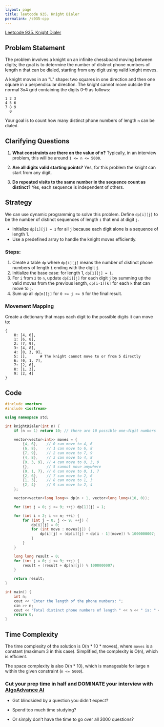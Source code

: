 ```yaml
---
layout: page
title: leetcode 935. Knight Dialer
permalink: /s935-cpp
---
```

[Leetcode 935. Knight Dialer](https://algoadvance.github.io/algoadvance/l935)
## Problem Statement

The problem involves a knight on an infinite chessboard moving between digits; the goal is to determine the number of distinct phone numbers of length n that can be dialed, starting from any digit using valid knight moves.

A knight moves in an "L" shape: two squares in one direction and then one square in a perpendicular direction. The knight cannot move outside the normal 3x4 grid containing the digits 0-9 as follows:

```
1 2 3
4 5 6
7 8 9
  0
```

Your goal is to count how many distinct phone numbers of length `n` can be dialed.

## Clarifying Questions

1. **What constraints are there on the value of n?**
    Typically, in an interview problem, this will be around `1 <= n <= 5000`.

2. **Are all digits valid starting points?**
    Yes, for this problem the knight can start from any digit.

3. **Do repeated visits to the same number in the sequence count as distinct?**
    Yes, each sequence is independent of others.

## Strategy

We can use dynamic programming to solve this problem. Define `dp[i][j]` to be the number of distinct sequences of length `i` that end at digit `j`.

- Initialize `dp[1][j] = 1` for all `j` because each digit alone is a sequence of length 1.
- Use a predefined array to handle the knight moves efficiently.

### Steps:
1. Create a table `dp` where `dp[i][j]` means the number of distinct phone numbers of length `i` ending with the digit `j`.
2. Initialize the base case: for length 1, `dp[1][j] = 1`.
3. For `i` from `2` to `n`, update `dp[i][j]` for each digit `j` by summing up the valid moves from the previous length, `dp[i-1][k]` for each `k` that can move to `j`.
4. Sum up all `dp[n][j]` for `0 <= j <= 9` for the final result.

### Movement Mapping
Create a dictionary that maps each digit to the possible digits it can move to:
```
{
    0: [4, 6],
    1: [6, 8],
    2: [7, 9],
    3: [4, 8],
    4: [0, 3, 9],
    5: [],      # The knight cannot move to or from 5 directly
    6: [0, 1, 7],
    7: [2, 6],
    8: [1, 3],
    9: [2, 4]
}
```

## Code

```cpp
#include <vector>
#include <iostream>

using namespace std;

int knightDialer(int n) {
    if (n == 1) return 10; // there are 10 possible one-digit numbers

    vector<vector<int>> moves = {
        {4, 6},    // 0 can move to 4, 6
        {6, 8},    // 1 can move to 6, 8
        {7, 9},    // 2 can move to 7, 9
        {4, 8},    // 3 can move to 4, 8
        {0, 3, 9}, // 4 can move to 0, 3, 9
        {},        // 5 cannot move anywhere
        {0, 1, 7}, // 6 can move to 0, 1, 7
        {2, 6},    // 7 can move to 2, 6
        {1, 3},    // 8 can move to 1, 3
        {2, 4}     // 9 can move to 2, 4
    };

    vector<vector<long long>> dp(n + 1, vector<long long>(10, 0));

    for (int j = 0; j <= 9; ++j) dp[1][j] = 1;

    for (int i = 2; i <= n; ++i) {
        for (int j = 0; j <= 9; ++j) {
            dp[i][j] = 0;
            for (int move : moves[j]) {
                dp[i][j] = (dp[i][j] + dp[i - 1][move]) % 1000000007;
            }
        }
    }

    long long result = 0;
    for (int j = 0; j <= 9; ++j) {
        result = (result + dp[n][j]) % 1000000007;
    }

    return result;
}

int main() {
    int n;
    cout << "Enter the length of the phone numbers: ";
    cin >> n;
    cout << "Total distinct phone numbers of length " << n << " is: " << knightDialer(n) << endl;
    return 0;
}
```

## Time Complexity

The time complexity of the solution is O(n * 10 * moves), where `moves` is a constant (maximum 3 in this case). Simplified, the complexity is O(n), which is efficient.

The space complexity is also O(n * 10), which is manageable for large n within the given constraint (`n <= 5000`).


### Cut your prep time in half and DOMINATE your interview with [AlgoAdvance AI](https://algoAdvance.com)

- Got blindsided by a question you didn't expect?

- Spend too much time studying?

- Or simply don't have the time to go over all 3000 questions?

